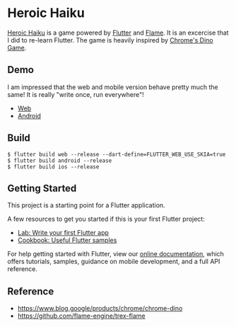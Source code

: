 # Heroic Haiku

[Heroic Haiku](https://en.wikipedia.org/wiki/Heroku) is a game powered by [Flutter](https://flutter.dev) and [Flame](https://flame-engine.org).
It is an excercise that I did to re-learn Flutter.
The game is heavily inspired by [Chrome's Dino Game](https://www.blog.google/products/chrome/chrome-dino).

## Demo

I am impressed that the web and mobile version behave pretty much the same! It is really "write once, run everywhere"!

* [Web](https://jingweno.github.io/heroic_haiku)
* [Android](https://jingweno.github.io/heroic_haiku/android/heroic_haiku.apk)

## Build

```
$ flutter build web --release --dart-define=FLUTTER_WEB_USE_SKIA=true
$ flutter build android --release
$ flutter build ios --release
```

## Getting Started

This project is a starting point for a Flutter application.

A few resources to get you started if this is your first Flutter project:

- [Lab: Write your first Flutter app](https://flutter.dev/docs/get-started/codelab)
- [Cookbook: Useful Flutter samples](https://flutter.dev/docs/cookbook)

For help getting started with Flutter, view our
[online documentation](https://flutter.dev/docs), which offers tutorials,
samples, guidance on mobile development, and a full API reference.

## Reference

* https://www.blog.google/products/chrome/chrome-dino
* https://github.com/flame-engine/trex-flame
